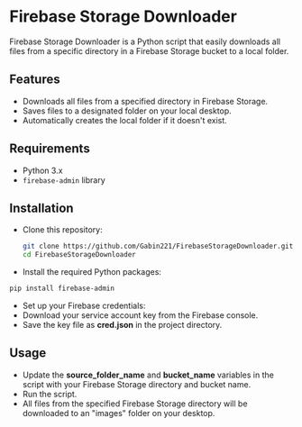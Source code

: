 # Firebase Storage Downloader

Firebase Storage Downloader is a Python script that easily downloads all files from a specific directory in a Firebase Storage bucket to a local folder.

## Features

+ Downloads all files from a specified directory in Firebase Storage.
+ Saves files to a designated folder on your local desktop.
+ Automatically creates the local folder if it doesn't exist.

## Requirements

+ Python 3.x
+ ```firebase-admin``` library

## Installation

+ Clone this repository:
  ```bash
  git clone https://github.com/Gabin221/FirebaseStorageDownloader.git
  cd FirebaseStorageDownloader
  ```
+ Install the required Python packages:
```bash
pip install firebase-admin
```
+ Set up your Firebase credentials:
 + Download your service account key from the Firebase console.
 + Save the key file as **cred.json** in the project directory.

## Usage

+ Update the **source_folder_name** and **bucket_name** variables in the script with your Firebase Storage directory and bucket name.
+ Run the script.
+ All files from the specified Firebase Storage directory will be downloaded to an "images" folder on your desktop.
